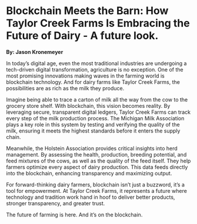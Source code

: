 # Blockchain Meets the Barn: How Taylor Creek Farms Is Embracing the Future of Dairy - A future look.

**By: Jason Kronemeyer**

In today’s digital age, even the most traditional industries are undergoing a tech-driven digital transformation, agriculture is no exception. One of the most promising innovations making waves in the farming world is blockchain technology. And for dairy farms like Taylor Creek Farms, the possibilities are as rich as the milk they produce.

Imagine being able to trace a carton of milk all the way from the cow to the grocery store shelf. With blockchain, this vision becomes reality. By leveraging secure, transparent digital ledgers, Taylor Creek Farms can track every step of the milk production process. The Michigan Milk Association plays a key role in this system by testing and verifying the quality of the milk, ensuring it meets the highest standards before it enters the supply chain.

Meanwhile, the Holstein Association provides critical insights into herd management. By assessing the health, production, breeding potential, and feed mixtures of the cows, as well as the quality of the feed itself. They help farmers optimize every aspect of dairy production. This data feeds directly into the blockchain, enhancing transparency and maximizing output.

For forward-thinking dairy farmers, blockchain isn’t just a buzzword, it’s a tool for empowerment. At Taylor Creek Farms, it represents a future where technology and tradition work hand in hoof to deliver better products, stronger transparency, and greater trust.

The future of farming is here. And it’s on the blockchain.
